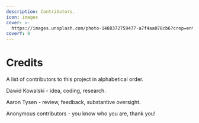 ```yaml
---
description: Contributors.
icon: images
cover: >-
  https://images.unsplash.com/photo-1488372759477-a7f4aa078cb6?crop=entropy&cs=srgb&fm=jpg&ixid=M3wxOTcwMjR8MHwxfHNlYXJjaHwzfHxpbWFnZXxlbnwwfHx8fDE3NDMyNTcyOTJ8MA&ixlib=rb-4.0.3&q=85
coverY: 0
---
```


# Credits

A list of contributors to this project in alphabetical order.

Dawid Kowalski - idea, coding, research.

Aaron Tysen - review, feedback, substantive oversight.

Anonymous contributors - you know who you are, thank you!